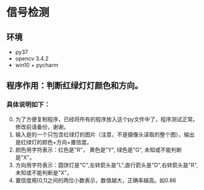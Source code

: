 # 信号检测
## 环境
- py37
- opencv 3.4.2
- win10 + pycharm

## 程序作用：判断红绿灯灯颜色和方向。
### 具体说明如下：
0. 为了方便复制程序，已经将所有的程序放入这个py文件中了，程序测试正常。修改前请备份，谢谢。
1. 输入是的一个只包含红绿灯的图片（注意，不是摄像头读取的整个图），输出是红绿灯的颜色+方向+置信度。
2. 颜色用字符表示：红色是"R"， 黄色是"Y", 绿色是"G", 未知或不能判断是"X"。
3. 方向用字符表示：圆饼灯是"C",左转箭头是"L",直行箭头是"D",右转箭头是"R",未知或不能判断是"X"。
4. 置信度用[0,1]之间的两位小数表示，数值越大，正确率越高。如0.86
